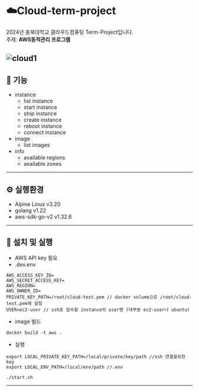 # ☁️Cloud-term-project

2024년 충북대학교 클라우드컴퓨팅 Term-Project입니다.<br>
주제: **AWS동적관리 프로그램**

![cloud1](https://github.com/user-attachments/assets/f5d3b115-0e39-4640-8659-59b153bc06dc)
---

## 🚀 기능
- instance
  - list instance
  - start instance
  - stop instance
  - create instance
  - reboot instance
  - connect instance
- image
  - list images
- info
  - available regions
  - available zones
---

## ⚙️ 실행환경
- Alpine Linux v3.20
- golang v1.22
- aws-sdk-go-v2 v1.32.6
---

## 📝 설치 및 실행
- AWS API key 필요
- .dev.env
```
AWS_ACCESS_KEY_ID=
AWS_SECRET_ACCESS_KEY=
AWS_REGION=
AWS_OWNER_ID=
PRIVATE_KEY_PATH=/root/cloud-test.pem // docker volume으로 /root/cloud-test.pem에 설정
USER=ec2-user // ssh로 접속할 instance의 user명 (대부분 ec2-user나 ubuntu)
```
- image 빌드
```
docker build -t aws .
```

- 실행
```
export LOCAL_PRIVATE_KEY_PATH=/local/private/key/path //ssh 연결을위한 key
export LOCAL_ENV_PATH=/local/env/path //.env

./start.sh
```

---
